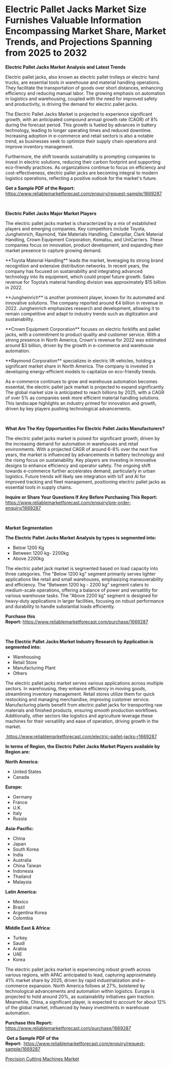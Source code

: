 <p><h1>Electric Pallet Jacks Market Size Furnishes Valuable Information Encompassing Market Share, Market Trends, and Projections Spanning from 2025 to 2032</h1></p><p><strong>Electric Pallet Jacks Market Analysis and Latest Trends</strong></p>
<p><p>Electric pallet jacks, also known as electric pallet trolleys or electric hand trucks, are essential tools in warehouse and material handling operations. They facilitate the transportation of goods over short distances, enhancing efficiency and reducing manual labor. The growing emphasis on automation in logistics and warehousing, coupled with the need for improved safety and productivity, is driving the demand for electric pallet jacks.</p><p>The Electric Pallet Jacks Market is projected to experience significant growth, with an anticipated compound annual growth rate (CAGR) of 8% during the forecast period. This growth is fueled by advances in battery technology, leading to longer operating times and reduced downtime. Increasing adoption in e-commerce and retail sectors is also a notable trend, as businesses seek to optimize their supply chain operations and improve inventory management.</p><p>Furthermore, the shift towards sustainability is prompting companies to invest in electric solutions, reducing their carbon footprint and supporting eco-friendly practices. As organizations continue to focus on efficiency and cost-effectiveness, electric pallet jacks are becoming integral to modern logistics operations, reflecting a positive outlook for the market's future.</p></p>
<p><strong>Get a Sample PDF of the Report:&nbsp;</strong> <a href="https://www.reliablemarketforecast.com/enquiry/request-sample/1669287?utm_campaign=3431&utm_medium=2&utm_source=Github&utm_content=ia&utm_term=08042025&utm_id=electric-pallet-jacks">https://www.reliablemarketforecast.com/enquiry/request-sample/1669287</a></p>
<p>&nbsp;</p>
<p><strong>Electric Pallet Jacks Major Market Players</strong></p>
<p><p>The electric pallet jacks market is characterized by a mix of established players and emerging companies. Key competitors include Toyota, Jungheinrich, Raymond, Yale Materials Handling, Caterpillar, Clark Material Handling, Crown Equipment Corporation, Komatsu, and UniCarriers. These companies focus on innovation, product development, and expanding their market presence to capture growing demand.</p><p>**Toyota Material Handling** leads the market, leveraging its strong brand recognition and extensive distribution networks. In recent years, the company has focused on sustainability and integrating advanced technology into its equipment, which could propel future growth. Sales revenue for Toyota’s material handling division was approximately $15 billion in 2022.</p><p>**Jungheinrich** is another prominent player, known for its automated and innovative solutions. The company reported around €4 billion in revenue in 2022. Jungheinrich emphasizes research and development, allowing it to remain competitive and adapt to industry trends such as digitization and sustainability.</p><p>**Crown Equipment Corporation** focuses on electric forklifts and pallet jacks, with a commitment to product quality and customer service. With a strong presence in North America, Crown's revenue for 2022 was estimated around $3 billion, driven by the growth in e-commerce and warehouse automation.</p><p>**Raymond Corporation** specializes in electric lift vehicles, holding a significant market share in North America. The company is invested in developing energy-efficient models to capitalize on eco-friendly trends.</p><p>As e-commerce continues to grow and warehouse automation becomes essential, the electric pallet jack market is projected to expand significantly. The global market size is anticipated to reach billions by 2025, with a CAGR of over 5% as companies seek more efficient material handling solutions. This landscape highlights an industry primed for innovation and growth, driven by key players pushing technological advancements.</p></p>
<p>&nbsp;</p>
<p><strong>What Are The Key Opportunities For Electric Pallet Jacks Manufacturers?</strong></p>
<p><p>The electric pallet jacks market is poised for significant growth, driven by the increasing demand for automation in warehouses and retail environments. With a projected CAGR of around 6-8% over the next five years, the market is influenced by advancements in battery technology and the rising focus on sustainability. Key players are investing in innovative designs to enhance efficiency and operator safety. The ongoing shift towards e-commerce further accelerates demand, particularly in urban logistics. Future trends will likely see integration with IoT and AI for improved tracking and fleet management, positioning electric pallet jacks as essential tools in supply chains.</p></p>
<p><strong>Inquire or Share Your Questions If Any Before Purchasing This Report:</strong> <a href="https://www.reliablemarketforecast.com/enquiry/pre-order-enquiry/1669287?utm_campaign=3431&utm_medium=2&utm_source=Github&utm_content=ia&utm_term=08042025&utm_id=electric-pallet-jacks">https://www.reliablemarketforecast.com/enquiry/pre-order-enquiry/1669287</a></p>
<p>&nbsp;</p>
<p><strong>Market Segmentation</strong></p>
<p><strong>The Electric Pallet Jacks Market Analysis by types is segmented into:</strong></p>
<p><ul><li>Below 1200 Kg</li><li>Between 1200 kg- 2200kg</li><li>Above 2200kg</li></ul></p>
<p><p>The electric pallet jack market is segmented based on load capacity into three categories. The "Below 1200 kg" segment primarily serves lighter applications like retail and small warehouses, emphasizing maneuverability and efficiency. The "Between 1200 kg - 2200 kg" segment caters to medium-scale operations, offering a balance of power and versatility for various warehouse tasks. The "Above 2200 kg" segment is designed for heavy-duty applications in larger facilities, focusing on robust performance and durability to handle substantial loads efficiently.</p></p>
<p><strong>Purchase this Report:&nbsp;</strong><a href="https://www.reliablemarketforecast.com/purchase/1669287?utm_campaign=3431&utm_medium=2&utm_source=Github&utm_content=ia&utm_term=08042025&utm_id=electric-pallet-jacks">https://www.reliablemarketforecast.com/purchase/1669287</a></p>
<p>&nbsp;</p>
<p><strong>The Electric Pallet Jacks Market Industry Research by Application is segmented into:</strong></p>
<p><ul><li>Warehousing</li><li>Retail Store</li><li>Manufacturing Plant</li><li>Others</li></ul></p>
<p><p>The electric pallet jacks market serves various applications across multiple sectors. In warehousing, they enhance efficiency in moving goods, streamlining inventory management. Retail stores utilize them for quick restocking and managing merchandise, improving customer service. Manufacturing plants benefit from electric pallet jacks for transporting raw materials and finished products, ensuring smooth production workflows. Additionally, other sectors like logistics and agriculture leverage these machines for their versatility and ease of operation, driving growth in the market.</p></p>
<p><a href="https://www.reliablemarketforecast.com/electric-pallet-jacks-r1669287?utm_campaign=3431&utm_medium=2&utm_source=Github&utm_content=ia&utm_term=08042025&utm_id=electric-pallet-jacks">&nbsp;https://www.reliablemarketforecast.com/electric-pallet-jacks-r1669287</a></p>
<p><strong>In terms of Region, the Electric Pallet Jacks Market Players available by Region are:</strong></p>
<p>
    <p> <strong> North America: </strong>
        <ul>
            <li>United States</li>
            <li>Canada</li>
        </ul>
        </p> 
    <p> <strong> Europe: </strong>
        <ul>
            <li>Germany</li>
            <li>France</li>
            <li>U.K.</li>
            <li>Italy</li>
            <li>Russia</li>
        </ul>
        </p> 
    <p> <strong> Asia-Pacific: </strong>
        <ul>
            <li>China</li>
            <li>Japan</li>
            <li>South Korea</li>
            <li>India</li>
            <li>Australia</li>
            <li>China Taiwan</li>
            <li>Indonesia</li>
            <li>Thailand</li>
            <li>Malaysia</li>
        </ul>
        </p> 
    <p> <strong> Latin America: </strong>
        <ul>
            <li>Mexico</li>
            <li>Brazil</li>
            <li>Argentina Korea</li>
            <li>Colombia</li>
        </ul>
        </p> 
    <p> <strong> Middle East & Africa: </strong>
        <ul>
            <li>Turkey</li>
            <li>Saudi</li>
            <li>Arabia</li>
            <li>UAE</li>
            <li>Korea</li>
        </ul>
    </p>
    </p>
<p><p>The electric pallet jacks market is experiencing robust growth across various regions, with APAC anticipated to lead, capturing approximately 41% market share by 2025, driven by rapid industrialization and e-commerce expansion. North America follows at 27%, bolstered by technological advancements and automation within logistics. Europe is projected to hold around 20%, as sustainability initiatives gain traction. Meanwhile, China, a significant player, is expected to account for about 12% of the global market, influenced by heavy investments in warehouse automation.</p></p>
<p><strong>Purchase this Report: </strong><a href="https://www.reliablemarketforecast.com/purchase/1669287?utm_campaign=3431&utm_medium=2&utm_source=Github&utm_content=ia&utm_term=08042025&utm_id=electric-pallet-jacks">https://www.reliablemarketforecast.com/purchase/1669287</a></p>
<p>&nbsp;<strong>Get a Sample PDF of the Report:&nbsp;&nbsp;</strong><a href="https://www.reliablemarketforecast.com/enquiry/request-sample/1669287?utm_campaign=3431&utm_medium=2&utm_source=Github&utm_content=ia&utm_term=08042025&utm_id=electric-pallet-jacks">https://www.reliablemarketforecast.com/enquiry/request-sample/1669287</a></p>
<p><strong></strong></p>
<p><p><a href="https://github.com/izetajhazuga/Market-Research-Report-List-1/blob/main/precision-cutting-machines-market.md?utm_campaign=3431&utm_medium=2&utm_source=Github&utm_content=ia&utm_term=08042025&utm_id=electric-pallet-jacks">Precision Cutting Machines Market</a></p></p>